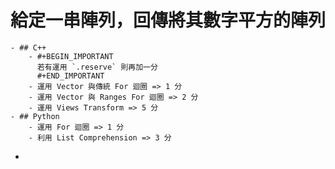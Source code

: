 # 給定一串陣列，回傳將其數字平方的陣列
	- ## C++
		- #+BEGIN_IMPORTANT
		  若有運用 `.reserve` 則再加一分
		  #+END_IMPORTANT
		- 運用 Vector 與傳統 For 迴圈 => 1 分
		- 運用 Vector 與 Ranges For 迴圈 => 2 分
		- 運用 Views Transform => 5 分
	- ## Python
		- 運用 For 迴圈 => 1 分
		- 利用 List Comprehension => 3 分
-